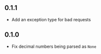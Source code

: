 ## 0.1.1

- Add an exception type for bad requests

## 0.1.0

- Fix decimal numbers being parsed as `None`
